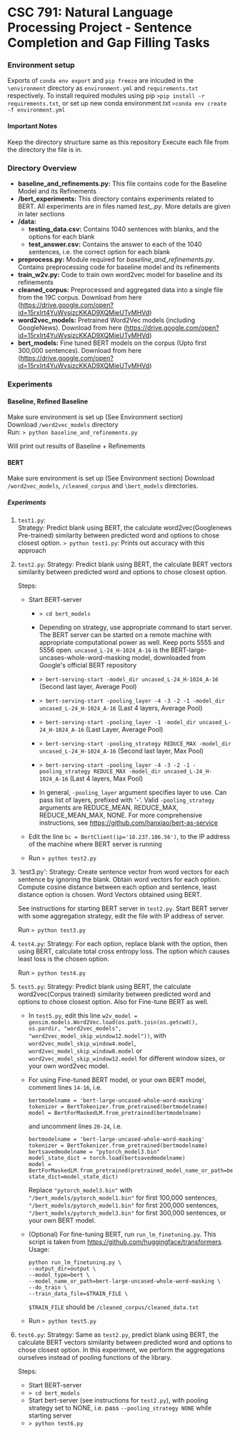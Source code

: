 # CSC 791: Natural Language Processing Project - Sentence Completion and Gap Filling Tasks

### Environment setup 
Exports of `conda env export` and `pip freeze` are inlcuded in the `\environment` directory as `environment.yml` and `requirements.txt` respectively.
To install required modules using pip `>pip install -r requirements.txt`, or
set up new conda environment.txt `>conda env create -f environment.yml`

#### Important Notes
Keep the directory structure same as this repository
Execute each file from the directory the file is in.
### Directory Overview
- **baseline_and_refinements.py:** This file contains code for the Baseline Model and its Refinements
- **/bert_experiments:** This  directory contains experiments related to BERT. All experiments are in files named *test_<num>.py*. More details are given in later sections
- **/data:**
  - **testing_data.csv:** Contains 1040 sentences with blanks, and the options for each blank
  - **test_answer.csv:** Contains the answer to each of the 1040 sentences, i.e. the correct option for each blank
- **preprocess.py:** Module required for *baseline_and_refinements.py*. Contains preprocessing code for baseline model and its refinements
- **train_w2v.py:** Code to train own word2vec model for baseline and its refinements
- **cleaned_corpus:** Preprocessed and aggregated data into a single file from the 19C corpus. Download from here (https://drive.google.com/open?id=15rxIrt4YuWvsjzcKKAD9XQMieUTyMHVd) 
- **word2vec_models:** Pretrained Word2Vec models (including GoogleNews). Download from here (https://drive.google.com/open?id=15rxIrt4YuWvsjzcKKAD9XQMieUTyMHVd) 
- **bert_models:** Fine tuned BERT models on the corpus (Upto first 300,000 sentences). Download from here (https://drive.google.com/open?id=15rxIrt4YuWvsjzcKKAD9XQMieUTyMHVd)

### Experiments

#### Baseline, Refined Baseline
Make sure environment is set up (See Environment section)  
Download `/word2vec_models` directory  
Run:
`> python baseline_and_refinements.py`

Will print out results of Baseline + Refinements

#### BERT
Make sure environment is set up (See Environment section)
Download `/word2vec_models`, `/cleaned_corpus` and `\bert_models` directories.

##### Experiments
1. `test1.py`:  
Strategy: Predict blank using BERT, the calculate word2vec(Googlenews Pre-trained) similarity between predicted word and options to chose closest option.
`> python test1.py`: Prints out accuracy with this approach

2. `test2.py`:
Strategy: Predict blank using BERT, the calculate BERT vectors similarity between predicted word and options to chose closest option.

    Steps:
    - Start BERT-server
        - `> cd bert_models`
        - Depending on strategy, use appropriate command to start server. The BERT server can be started on a remote machine with appropriate computational power as well. Keep ports 5555 and 5556 open. `uncased_L-24_H-1024_A-16` is the BERT-large-uncases-whole-word-masking model, downloaded from Google's official BERT repository
        - `> bert-serving-start -model_dir uncased_L-24_H-1024_A-16` (Second last layer, Average Pool)
        - `> bert-serving-start -pooling_layer -4 -3 -2 -1 -model_dir uncased_L-24_H-1024_A-16` (Last 4 layers, Average Pool)
        - `> bert-serving-start -pooling_layer -1 -model_dir uncased_L-24_H-1024_A-16` (Last Layer, Average Pool)
        - `> bert-serving-start -pooling_strategy REDUCE_MAX -model_dir uncased_L-24_H-1024_A-16` (Second last layer, Max Pool)
        - `> bert-serving-start -pooling_layer -4 -3 -2 -1 -pooling_strategy REDUCE_MAX -model_dir uncased_L-24_H-1024_A-16` (Last 4 layers, Max Pool)
        
        - In general, `-pooling_layer` argument specifies layer to use. Can pass list of layers, prefixed with '-'. Valid `-pooling_strategy` arguments are REDUCE_MEAN, REDUCE_MAX, REDUCE_MEAN_MAX, NONE. For more comprehensive instructions, see https://github.com/hanxiao/bert-as-service
    
    - Edit the line `bc = BertClient(ip='18.237.186.56')`, to the IP address of the machine where BERT server is running
    - Run `> python test2.py`


3. `test3.py':
Strategy: Create sentence vector from word vectors for each sentence by ignoring the blank. Obtain word vectors for each option. Compute cosine distance between each option and sentence, least distance option is chosen. Word Vectors obtained using BERT.

    See instructions for starting BERT server in `test2.py`. Start BERT server with some aggregation strategy, edit the file with IP address of server.
    
    Run `> python test3.py`

4. `test4.py`:
Strategy: For each option, replace blank with the option, then using BERT, calculate total cross entropy loss. The option which causes least loss is the chosen option.

    Run `> python test4.py`

5. `test5.py`:
Strategy: Predict blank using BERT, the calculate word2vec(Corpus trained) similarity between predicted word and options to chose closest option. Also for Fine-tune BERT as well.

    - In `test5.py`, edit this line `w2v_model = gensim.models.Word2Vec.load(os.path.join(os.getcwd(), os.pardir, "word2vec_models", "word2vec_model_skip_window12.model"))`, with `word2vec_model_skip_window4.model`, `word2vec_model_skip_window8.model` or `word2vec_model_skip_window12.model` for different window sizes, or your own word2vec model.
    
    - For using Fine-tuned BERT model, or your own BERT model, comment lines `14-16`, i.e. 
        ```
        bertmodelname = 'bert-large-uncased-whole-word-masking'
        tokenizer = BertTokenizer.from_pretrained(bertmodelname)
        model = BertForMaskedLM.from_pretrained(bertmodelname)
        ```
        and uncomment lines `20-24`, i.e.
        ```
        bertmodelname = 'bert-large-uncased-whole-word-masking'
        tokenizer = BertTokenizer.from_pretrained(bertmodelname)
        bertsavedmodelname = "pytorch_model3.bin"
        model_state_dict = torch.load(bertsavedmodelname)
        model = BertForMaskedLM.from_pretrained(pretrained_model_name_or_path=bertmodelname, state_dict=model_state_dict)
        ```
        
        Replace `"pytorch_model3.bin"` with `"/bert_models/pytorch_model1.bin"` for first 100,000 sentences, `"/bert_models/pytorch_model1.bin"` for first 200,000 sentences, `"/bert_models/pytorch_model3.bin"` for first 300,000 sentences, or your own BERT model. 
    
    - (Optional) For fine-tuning BERT, run `run_lm_finetuning.py`. This script is taken from https://github.com/huggingface/transformers. Usage:
        ```
        python run_lm_finetuning.py \
        --output_dir=output \
        --model_type=bert \
        --model_name_or_path=bert-large-uncased-whole-word-masking \
        --do_train \
        --train_data_file=$TRAIN_FILE \
        ```
        `$TRAIN_FILE` should be `/cleaned_corpus/cleaned_data.txt`
    - Run `> python test5.py`

6. `test6.py`:
Strategy: Same as `test2.py`, predict blank using BERT, the calculate BERT vectors similarity between predicted word and options to chose closest option. In this experiment, we perform the aggregations ourselves instead of pooling functions of the library.

    Steps:
    - Start BERT-server
    - `> cd bert_models`
    - Start bert-server (see instructions for `test2.py`), with pooling strategy set to NONE, i.e. pass `--pooling_strategy NONE` while starting server
    - `> python test6.py`

